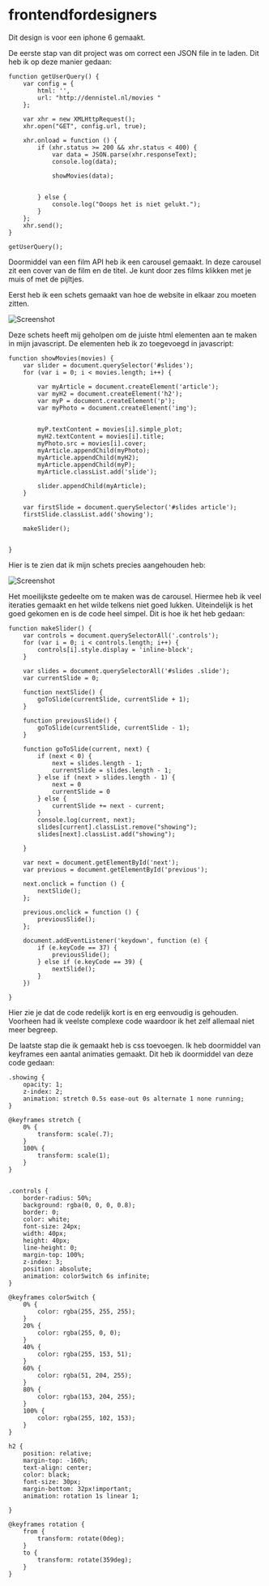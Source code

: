 # frontendfordesigners

Dit design is voor een iphone 6 gemaakt.

De eerste stap van dit project was om correct een JSON file in te laden. Dit heb ik op deze manier gedaan:

```
function getUserQuery() {
    var config = {
        html: '',
        url: "http://dennistel.nl/movies "
    };

    var xhr = new XMLHttpRequest();
    xhr.open("GET", config.url, true);

    xhr.onload = function () {
        if (xhr.status >= 200 && xhr.status < 400) {
            var data = JSON.parse(xhr.responseText);
            console.log(data);

            showMovies(data);


        } else {
            console.log("Ooops het is niet gelukt.");
        }
    };
    xhr.send();
}

getUserQuery();
```


Doormiddel van een film API heb ik een carousel gemaakt. In deze carousel zit een cover van de film en de titel. Je kunt door zes films klikken met je muis of met de pijltjes.

Eerst heb ik een schets gemaakt van hoe de website in elkaar zou moeten zitten.

![Screenshot](schetsStructuur.jpeg?raw=true)

Deze schets heeft mij geholpen om de juiste html elementen aan te maken in mijn javascript. De elementen heb ik zo toegevoegd in javascript:

```
function showMovies(movies) {
    var slider = document.querySelector('#slides');
    for (var i = 0; i < movies.length; i++) {

        var myArticle = document.createElement('article');
        var myH2 = document.createElement('h2');
        var myP = document.createElement('p');
        var myPhoto = document.createElement('img');


        myP.textContent = movies[i].simple_plot;
        myH2.textContent = movies[i].title;
        myPhoto.src = movies[i].cover;
        myArticle.appendChild(myPhoto);
        myArticle.appendChild(myH2);
        myArticle.appendChild(myP);
        myArticle.classList.add('slide');

        slider.appendChild(myArticle);
    }

    var firstSlide = document.querySelector('#slides article');
    firstSlide.classList.add('showing');

    makeSlider();


}

```

Hier is te zien dat ik mijn schets precies aangehouden heb:

![Screenshot](cover%20frontend.PNG?raw=true)

Het moeilijkste gedeelte om te maken was de carousel. Hiermee heb ik veel iteraties gemaakt en het wilde telkens niet goed lukken. Uiteindelijk is het goed gekomen en is de code heel simpel. Dit is hoe ik het heb gedaan:

```
function makeSlider() {
    var controls = document.querySelectorAll('.controls');
    for (var i = 0; i < controls.length; i++) {
        controls[i].style.display = 'inline-block';
    }

    var slides = document.querySelectorAll('#slides .slide');
    var currentSlide = 0;

    function nextSlide() {
        goToSlide(currentSlide, currentSlide + 1);
    }

    function previousSlide() {
        goToSlide(currentSlide, currentSlide - 1);
    }

    function goToSlide(current, next) {
        if (next < 0) {
            next = slides.length - 1;
            currentSlide = slides.length - 1;
        } else if (next > slides.length - 1) {
            next = 0
            currentSlide = 0
        } else {
            currentSlide += next - current;
        }
        console.log(current, next);
        slides[current].classList.remove("showing");
        slides[next].classList.add("showing");

    }

    var next = document.getElementById('next');
    var previous = document.getElementById('previous');

    next.onclick = function () {
        nextSlide();
    };

    previous.onclick = function () {
        previousSlide();
    };

    document.addEventListener('keydown', function (e) {
        if (e.keyCode == 37) {
            previousSlide();
        } else if (e.keyCode == 39) {
            nextSlide();
        }
    })

}
```

Hier zie je dat de code redelijk kort is en erg eenvoudig is gehouden. Voorheen had ik veelste complexe code waardoor ik het zelf allemaal niet meer begreep.

De laatste stap die ik gemaakt heb is css toevoegen. Ik heb doormiddel van keyframes een aantal animaties gemaakt. Dit heb ik doormiddel van deze code gedaan:

```
.showing {
    opacity: 1;
    z-index: 2;
    animation: stretch 0.5s ease-out 0s alternate 1 none running;
}

@keyframes stretch {
    0% {
        transform: scale(.7);
    }
    100% {
        transform: scale(1);
    }
}

```

```

.controls {
    border-radius: 50%;
    background: rgba(0, 0, 0, 0.8);
    border: 0;
    color: white;
    font-size: 24px;
    width: 40px;
    height: 40px;
    line-height: 0;
    margin-top: 100%;
    z-index: 3;
    position: absolute;
    animation: colorSwitch 6s infinite;
}

@keyframes colorSwitch {
    0% {
        color: rgba(255, 255, 255);
    }
    20% {
        color: rgba(255, 0, 0);
    }
    40% {
        color: rgba(255, 153, 51);
    }
    60% {
        color: rgba(51, 204, 255);
    }
    80% {
        color: rgba(153, 204, 255);
    }
    100% {
        color: rgba(255, 102, 153);
    }
}

```

```
h2 {
    position: relative;
    margin-top: -160%;
    text-align: center;
    color: black;
    font-size: 30px;
    margin-bottom: 32px!important;
    animation: rotation 1s linear 1;
    
}

@keyframes rotation {
    from {
        transform: rotate(0deg);
    }
    to {
        transform: rotate(359deg);
    }
}

```

